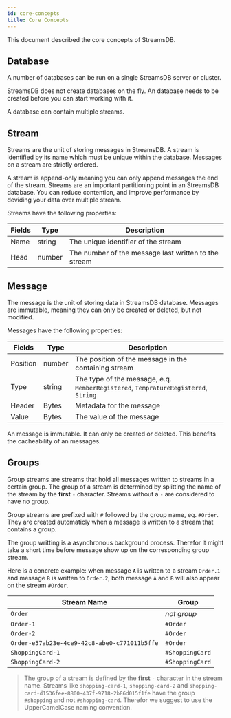 ```yaml
---
id: core-concepts
title: Core Concepts
---
```


This document described the core concepts of StreamsDB.

## Database

A number of databases can be run on a single StreamsDB server or cluster. 

StreamsDB does not create databases on the fly. An database needs to be created before you can start working with it.

A database can contain multiple streams.

## Stream

Streams are the unit of storing messages in StreamsDB. A stream is identified by its name which must be unique within the database. Messages on a stream are strictly ordered.

A stream is append-only meaning you can only append messages the end of the stream. Streams are an important partitioning point in an StreamsDB database. You can reduce contention, and improve performance by deviding your data over multiple stream.

Streams have the following properties:

| Fields  | Type   | Description                                          |
|---------|--------|------------------------------------------------------|
| Name    | string | The unique identifier of the stream                  |
| Head    | number | The number of the message last written to the stream |

## Message

The message is the unit of storing data in StreamsDB database. Messages are immutable, meaning they can only be created or deleted, but not modified.

Messages have the following properties:

| Fields   | Type   | Description                                                                        |
|----------|--------|------------------------------------------------------------------------------------|
| Position | number | The position of the message in the containing stream                               |
| Type     | string | The type of the message, e.q. `MemberRegistered`, `TempratureRegistered`, `String` |
| Header   | Bytes  | Metadata for the message                                                           |
| Value    | Bytes  | The value of the message                                                           |

An message is immutable. It can only be created or deleted. This benefits the cacheability of an messages.

## Groups

Group streams are streams that hold all messages written to streams in a certain group. The group of a stream is determined by splitting the name of the stream by the **first** `-` character. Streams without a `-` are considered to have no group.

Group streams are prefixed with `#` followed by the group name, eq. `#Order`. They are created automaticly when a message is written to a stream that contains a group.

The group writting is a asynchronous background process. Therefor it might take a short time before message show up on the corresponding group stream.

Here is a concrete example: when message `A` is written to a stream `Order.1` and message `B` is written to `Order.2`, both message `A` and `B` will also appear on the stream `#Order`.

| Stream Name                                  | Group           |
|----------------------------------------------|-----------------|
| `Order`                                      | _not group_     |
| `Order-1`                                    | `#Order`        |
| `Order-2`                                    | `#Order`        |
| `Order-e57ab23e-4ce9-42c8-abe0-c771011b5ffe` | `#Order`        |
| `ShoppingCard-1`                             | `#ShoppingCard` |
| `ShoppingCard-2`                             | `#ShoppingCard` |

> The group of a stream is defined by the **first** `-` character in the stream name. Streams like `shopping-card-1`, `shopping-card-2` and `shopping-card-d1536fee-8800-437f-9718-2b86d015f1fe` have the group `#shopping` and not `#shopping-card`. Therefor we suggest to use the UpperCamelCase naming convention.
